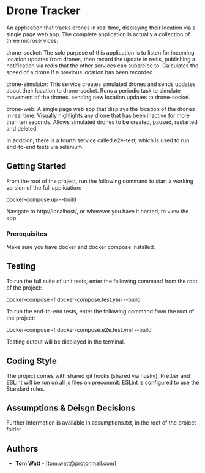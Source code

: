 # Drone Tracker

An application that tracks drones in real time, displaying their location via a single page web app. The complete application is actually a collection of three microservices:

drone-socket: The sole purpose of this application is to listen for incoming location updates from drones, then record the update in redis, publishing a notification via redis that the other services can subsrcibe to.
Calculates the speed of a drone if a previous location has been recorded.

drone-simulator: This service creates simulated drones and sends updates about their location to drone-socket. Runs a periodic task to simulate movement of the drones, sending new location updates to drone-socket.

drone-web: A single page web app that displays the location of the drones in real time. Visually highlights any drone that has been inactive for more than ten seconds. Allows simulated drones to be created, paused, restarted and deleted.

In addition, there is a fourth service called e2e-test, which is used to run end-to-end tests via selenium.


## Getting Started

From the root of the project, run the following command to start a working version of the full application:

docker-compose up --build

Navigate to http://localhost/, or wherever you have it hosted, to view the app.


### Prerequisites

Make sure you have docker and docker compose installed. 


## Testing

To run the full suite of unit tests, enter the following command from the root of the project:

docker-compose -f docker-compose.test.yml --build


To run the end-to-end tests, enter the following command from the root of the project:

docker-compose -f docker-compose.e2e.test.yml --build


Testing output will be displayed in the terminal.


## Coding Style

The project comes with shared git hooks (shared via husky). Prettier and ESLint will be run on all js files on precommit. ESLint is configured to use the Standard rules.


## Assumptions & Deisgn Decisions

Further information is available in assumptions.txt, in the root of the project folder


## Authors

* **Tom Watt** - [tom.watt@protonmail.com]



